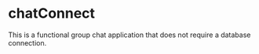 # chatConnect
This is a functional group chat application that does not require a database connection.
